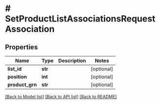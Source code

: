 # # SetProductListAssociationsRequestAssociation


## Properties 


Name | Type | Description | Notes
------------ | ------------- | ------------- | -------------
**list_id**| **str** |   | [optional]
**position**| **int** |   | [optional]
**product_grn**| **str** |   | [optional]


[[Back to Model list]](../../README.md#models) [[Back to API list]](../../README.md#endpoints) [[Back to README]](../../README.md)

